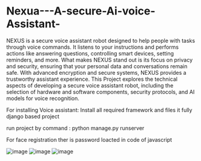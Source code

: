 # Nexua---A-secure-Ai-voice-Assistant-
NEXUS is a secure voice assistant robot designed to help people with tasks through voice commands. It listens to your instructions and performs actions like answering questions, controlling smart devices, setting reminders, and more. What makes NEXUS stand out is its focus on privacy and security, ensuring that your personal data and conversations remain safe. With advanced encryption and secure systems, NEXUS provides a trustworthy assistant experience. This Project explores the technical aspects of developing a secure voice assistant robot, including the selection of hardware and software components, security protocols, and AI models for voice recognition. 

For installing Voice assistant:
 Install all required framework and  files 
 it fully django based project 

run project by command : python manage.py runserver

For face registration ther is password loacted in code of javascript


![image](https://github.com/user-attachments/assets/d718a711-1274-4420-b573-cba73adbc4d4)
![image](https://github.com/user-attachments/assets/c33871ea-843a-40dd-b518-944d2b9dc621)
![image](https://github.com/user-attachments/assets/ef8d33cd-d002-4eba-b4bd-2790053e643e)
